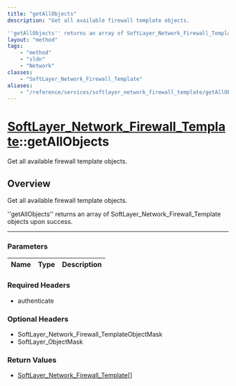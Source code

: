 ```yaml
---
title: "getAllObjects"
description: "Get all available firewall template objects. 

''getAllObjects'' returns an array of SoftLayer_Network_Firewall_Template... "
layout: "method"
tags:
    - "method"
    - "sldn"
    - "Network"
classes:
    - "SoftLayer_Network_Firewall_Template"
aliases:
    - "/reference/services/softlayer_network_firewall_template/getAllObjects"
---
```

# [SoftLayer_Network_Firewall_Template](/reference/services/SoftLayer_Network_Firewall_Template)::getAllObjects


Get all available firewall template objects.


## Overview 
Get all available firewall template objects. 

''getAllObjects'' returns an array of SoftLayer_Network_Firewall_Template objects upon success. 

-----

### Parameters 
|Name | Type | Description |
| --- | --- | --- |


### Required Headers
* authenticate


### Optional Headers
* SoftLayer_Network_Firewall_TemplateObjectMask
* SoftLayer_ObjectMask

### Return Values
* <a href='/reference/datatypes/SoftLayer_Network_Firewall_Template'>SoftLayer_Network_Firewall_Template[] </a>




